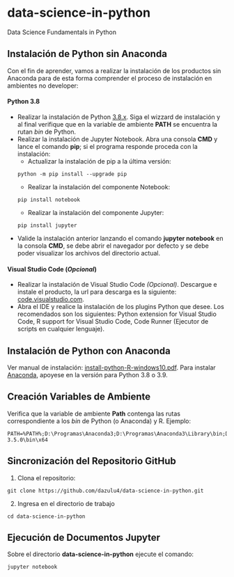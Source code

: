 # data-science-in-python
Data Science Fundamentals in Python

## Instalación de Python sin Anaconda
Con el fin de aprender, vamos a realizar la instalación de los productos sin Anaconda para de esta forma comprender el proceso de instalación en ambientes no developer:

#### Python 3.8
* Realizar la instalación de Python <a href="https://www.python.org/downloads/windows/" target="_blank">3.8.x</a>. Siga el wizzard de instalación y al final verifique que en la variable de ambiente **PATH** se encuentra la rutan *bin* de Python.
* Realizar la instalación de Jupyter Notebook. Abra una consola **CMD** y lance el comando **pip**; si el programa responde proceda con la  instalación:
  * Actualizar la instalación de pip a la última versión:
  ```
  python -m pip install --upgrade pip
  ```
  * Realizar la instalación del componente Notebook:
  ```
  pip install notebook
  ```
  * Realizar la instalación del componente Jupyter:
  ```
  pip install jupyter
  ```
* Valide la instalación anterior lanzando el comando **jupyter notebook** en la consola **CMD**, se debe abrir el navegador por defecto y se debe poder visualizar los archivos del directorio actual.

#### Visual Studio Code (*Opcional*)
* Realizar la instalación de Visual Studio Code *(Opcional)*. Descargue e instale el producto, la url para descarga es la siguiente: <a href="https://code.visualstudio.com/download" target="_blank">code.visualstudio.com</a>.
* Abra el IDE y realice la instalación de los plugins Python que desee. Los recomendados son los siguientes: Python extension for Visual Studio Code, R support for Visual Studio Code, Code Runner (Ejecutor de scripts en cualquier lenguaje).

## Instalación de Python con Anaconda
Ver manual de instalación: <a href="/install-python-R-windows10.pdf" target="_blank">install-python-R-windows10.pdf</a>. Para instalar <a href="https://docs.anaconda.com/anaconda/install/windows/" target="_blank">Anaconda</a>, apoyese en la versión para Python 3.8 o 3.9.

## Creación Variables de Ambiente
Verifica que la variable de ambiente **Path** contenga las rutas correspondiente a los *bin* de Python (o Anaconda) y R. Ejemplo:
```
PATH=%PATH%;D:\Programas\Anaconda3;D:\Programas\Anaconda3\Library\bin;D:\Programas\Anaconda3\Scripts;D:\Programas\R\R-3.5.0\bin\x64
```

## Sincronización del Repositorio GitHub
1. Clona el repositorio:
```
git clone https://github.com/dazulu4/data-science-in-python.git
```
2. Ingresa en el directorio de trabajo
```
cd data-science-in-python
```

## Ejecución de Documentos Jupyter
Sobre el directorio **data-science-in-python** ejecute el comando:
```
jupyter notebook
```
